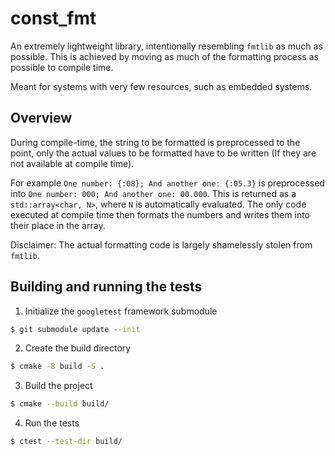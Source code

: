 # const_fmt

An extremely lightweight library, intentionally resembling `fmtlib` as much as possible. This is achieved by moving
as much of the formatting process as possible to compile time.

Meant for systems with very few resources, such as embedded systems.

## Overview

During compile-time, the string to be formatted is preprocessed to the point, only the actual values to be formatted
have to be written (If they are not available at compile time).

For example `One number: {:08}; And another one: {:05.3}` is preprocessed into `One number: 000; And another one: 00.000`.
This is returned as a `std::array<char, N>`, where `N` is automatically evaluated. The only code executed at compile
time then formats the numbers and writes them into their place in the array.

Disclaimer: The actual formatting code is largely shamelessly stolen from `fmtlib`.

## Building and running the tests

1. Initialize the `googletest` framework submodule
```bash
$ git submodule update --init
```

2. Create the build directory
```bash
$ cmake -B build -S .
```

3. Build the project
```bash
$ cmake --build build/
```

4. Run the tests
```bash
$ ctest --test-dir build/
```